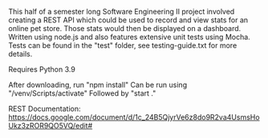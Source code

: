 This half of a semester long Software Engineering II project involved creating a REST API which could be used to record and view stats for an online pet store. Those stats would then be displayed on a dashboard. Written using node.js and also features extensive unit tests using Mocha. Tests can be found in the "test" folder, see testing-guide.txt for more details.

Requires Python 3.9

After downloading, run "npm install"
Can be run using "/venv/Scripts/activate"
Followed by "start ."

REST Documentation:
https://docs.google.com/document/d/1c_24B5QjyrVe6z8do9R2va4UsmsHoUkz3zROR9QO5VQ/edit#
